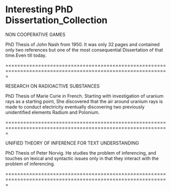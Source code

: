 Interesting PhD Dissertation_Collection
=============================================================================================================

NON COOPERATIVE GAMES

PhD Thesis of John Nash from 1950. It was only 32 pages and contained only two references but one of the most consequential Dissertation of that time.Even till today.

=============================================================================================================

RESEARCH ON RADIOACTIVE SUBSTANCES

PhD Thesis of Marie Curie in French. Starting with investigation of uranium rays as a starting point, She discovered that the air around uranium rays is made to conduct electricity eventually discovering two previously unidentified elements Radium and Polonium.

=============================================================================================================

UNIFIED THEORY OF INFERENCE FOR TEXT UNDERSTANDING

PhD Thesis of Peter Norvig. He studies the problem of inferencing, and touches on lexical and syntactic issues only in that they interact with the problem of inferencing.

=============================================================================================================

